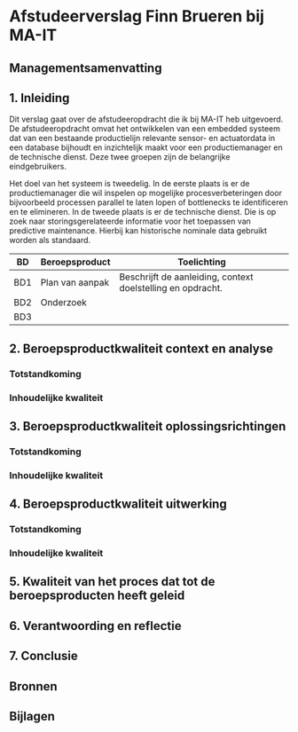 # Afstudeerverslag Finn Brueren bij MA-IT





## Managementsamenvatting





## 1. Inleiding

Dit verslag gaat over de afstudeeropdracht die ik bij MA-IT heb uitgevoerd. De afstudeeropdracht omvat het ontwikkelen van een embedded systeem dat van een bestaande productielijn relevante sensor- en actuatordata in een database bijhoudt en inzichtelijk maakt voor een productiemanager en de technische dienst. Deze twee groepen zijn de belangrijke eindgebruikers. 

Het doel van het systeem is tweedelig. In de eerste plaats is er de productiemanager die wil inspelen op mogelijke procesverbeteringen door bijvoorbeeld processen parallel te laten lopen of bottlenecks te identificeren en te elimineren. In de tweede plaats is er de technische dienst. Die is op zoek naar storingsgerelateerde informatie voor het toepassen van predictive maintenance. Hierbij kan historische nominale data gebruikt worden als standaard. 



| BD   | Beroepsproduct  | Toelichting                                                 |
| ---- | --------------- | ----------------------------------------------------------- |
| BD1  | Plan van aanpak | Beschrijft de aanleiding, context doelstelling en opdracht. |
| BD2  | Onderzoek       |                                                             |
| BD3  |                 |                                                             |



## 2. Beroepsproductkwaliteit context en analyse



### Totstandkoming



### Inhoudelijke kwaliteit



## 3. Beroepsproductkwaliteit oplossingsrichtingen



### Totstandkoming



### Inhoudelijke kwaliteit



## 4. Beroepsproductkwaliteit uitwerking



### Totstandkoming



### Inhoudelijke kwaliteit



## 5. Kwaliteit van het proces dat tot de beroepsproducten heeft geleid





## 6. Verantwoording en reflectie





## 7. Conclusie





## Bronnen



## Bijlagen